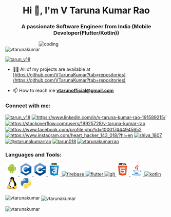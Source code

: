 <h1 align="center">Hi 👋, I'm V Taruna Kumar Rao</h1>
<h3 align="center">A passionate Software Engineer from India (Mobile Developer(Flutter/Kotlin))</h3>
<img align="right" alt="coding" width="400" src="https://user-images.githubusercontent.com/55389276/140866485-8fb1c876-9a8f-4d6a-98dc-08c4981eaf70.gif">
<p align="left"> <img src="https://komarev.com/ghpvc/?username=vtarunakumar&label=Profile%20views&color=0e75b6&style=flat" alt="vtarunakumar" /> </p>

<p align="left"> <a href="https://twitter.com/tarun_v18" target="blank"><img src="https://img.shields.io/twitter/follow/tarun_v18?logo=twitter&style=for-the-badge" alt="tarun_v18" /></a> </p>

- 👨‍💻 All of my projects are available at [https://github.com/VTarunaKumar?tab=repositories](https://github.com/VTarunaKumar?tab=repositories)

- 📫 How to reach me **vtarunofficial@gmail.com**

<h3 align="left">Connect with me:</h3>
<p align="left">
<a href="https://twitter.com/tarun_v18" target="blank"><img align="center" src="https://raw.githubusercontent.com/rahuldkjain/github-profile-readme-generator/master/src/images/icons/Social/twitter.svg" alt="tarun_v18" height="30" width="40" /></a>
<a href="https://www.linkedin.com/in/v-taruna-kumar-rao-191589215/" target="blank"><img align="center" src="https://raw.githubusercontent.com/rahuldkjain/github-profile-readme-generator/master/src/images/icons/Social/linked-in-alt.svg" alt="https://www.linkedin.com/in/v-taruna-kumar-rao-191589215/" height="30" width="40" /></a>
<a href="[https://stackoverflow.com/users/https://stackoverflow.com/users/19925728/v-taruna-kumar-rao](https://stackoverflow.com/users/19925728/v-taruna-kumar-rao)" target="blank"><img align="center" src="https://raw.githubusercontent.com/rahuldkjain/github-profile-readme-generator/master/src/images/icons/Social/stack-overflow.svg" alt="https://stackoverflow.com/users/19925728/v-taruna-kumar-rao" height="30" width="40" /></a>
<a href="https://fb.com/https://www.facebook.com/profile.php?id=100017444945652" target="blank"><img align="center" src="https://raw.githubusercontent.com/rahuldkjain/github-profile-readme-generator/master/src/images/icons/Social/facebook.svg" alt="https://www.facebook.com/profile.php?id=100017444945652" height="30" width="40" /></a>
<a href="https://www.instagram.com/heart_hacker_143_018/?hl=en" target="blank"><img align="center" src="https://raw.githubusercontent.com/rahuldkjain/github-profile-readme-generator/master/src/images/icons/Social/instagram.svg" alt="https://www.instagram.com/heart_hacker_143_018/?hl=en" height="30" width="40" /></a>
<a href="https://www.codechef.com/users/shiva_1807" target="blank"><img align="center" src="https://cdn.jsdelivr.net/npm/simple-icons@3.1.0/icons/codechef.svg" alt="shiva_1807" height="30" width="40" /></a>
<a href="https://www.hackerrank.com/@vtarunakumarrao" target="blank"><img align="center" src="https://raw.githubusercontent.com/rahuldkjain/github-profile-readme-generator/master/src/images/icons/Social/hackerrank.svg" alt="@vtarunakumarrao" height="30" width="40" /></a>
<a href="https://www.leetcode.com/tarun018" target="blank"><img align="center" src="https://raw.githubusercontent.com/rahuldkjain/github-profile-readme-generator/master/src/images/icons/Social/leet-code.svg" alt="tarun018" height="30" width="40" /></a>
<a href="https://auth.geeksforgeeks.org/user/vtarunakumarrao" target="blank"><img align="center" src="https://raw.githubusercontent.com/rahuldkjain/github-profile-readme-generator/master/src/images/icons/Social/geeks-for-geeks.svg" alt="vtarunakumarrao" height="30" width="40" /></a>
</p>

<h3 align="left">Languages and Tools:</h3>
<p align="left"> <a href="https://developer.android.com" target="_blank" rel="noreferrer"> <img src="https://raw.githubusercontent.com/devicons/devicon/master/icons/android/android-original-wordmark.svg" alt="android" width="40" height="40"/> </a> <a href="https://www.cprogramming.com/" target="_blank" rel="noreferrer"> <img src="https://raw.githubusercontent.com/devicons/devicon/master/icons/c/c-original.svg" alt="c" width="40" height="40"/> </a> <a href="https://www.w3schools.com/cpp/" target="_blank" rel="noreferrer"> <img src="https://raw.githubusercontent.com/devicons/devicon/master/icons/cplusplus/cplusplus-original.svg" alt="cplusplus" width="40" height="40"/> </a> <a href="https://www.w3schools.com/css/" target="_blank" rel="noreferrer"> <img src="https://raw.githubusercontent.com/devicons/devicon/master/icons/css3/css3-original-wordmark.svg" alt="css3" width="40" height="40"/> </a> <a href="https://firebase.google.com/" target="_blank" rel="noreferrer"> <img src="https://www.vectorlogo.zone/logos/firebase/firebase-icon.svg" alt="firebase" width="40" height="40"/> </a> <a href="https://flutter.dev" target="_blank" rel="noreferrer"> <img src="https://www.vectorlogo.zone/logos/flutterio/flutterio-icon.svg" alt="flutter" width="40" height="40"/> </a> <a href="https://git-scm.com/" target="_blank" rel="noreferrer"> <img src="https://www.vectorlogo.zone/logos/git-scm/git-scm-icon.svg" alt="git" width="40" height="40"/> </a> <a href="https://www.w3.org/html/" target="_blank" rel="noreferrer"> <img src="https://raw.githubusercontent.com/devicons/devicon/master/icons/html5/html5-original-wordmark.svg" alt="html5" width="40" height="40"/> </a> <a href="https://www.java.com" target="_blank" rel="noreferrer"> <img src="https://raw.githubusercontent.com/devicons/devicon/master/icons/java/java-original.svg" alt="java" width="40" height="40"/> </a> <a href="https://kotlinlang.org" target="_blank" rel="noreferrer"> <img src="https://www.vectorlogo.zone/logos/kotlinlang/kotlinlang-icon.svg" alt="kotlin" width="40" height="40"/> </a> <a href="https://www.linux.org/" target="_blank" rel="noreferrer"> <img src="https://raw.githubusercontent.com/devicons/devicon/master/icons/linux/linux-original.svg" alt="linux" width="40" height="40"/> </a> <a href="https://www.python.org" target="_blank" rel="noreferrer"> <img src="https://raw.githubusercontent.com/devicons/devicon/master/icons/python/python-original.svg" alt="python" width="40" height="40"/> </a> </p>

<p><img align="left" src="https://github-readme-stats.vercel.app/api/top-langs?username=vtarunakumar&show_icons=true&locale=en&layout=compact" alt="vtarunakumar" /></p>

<p>&nbsp;<img align="center" src="https://github-readme-stats.vercel.app/api?username=vtarunakumar&show_icons=true&locale=en" alt="vtarunakumar" /></p>

<p><img align="center" src="https://github-readme-streak-stats.herokuapp.com/?user=vtarunakumar&" alt="vtarunakumar" /></p>
